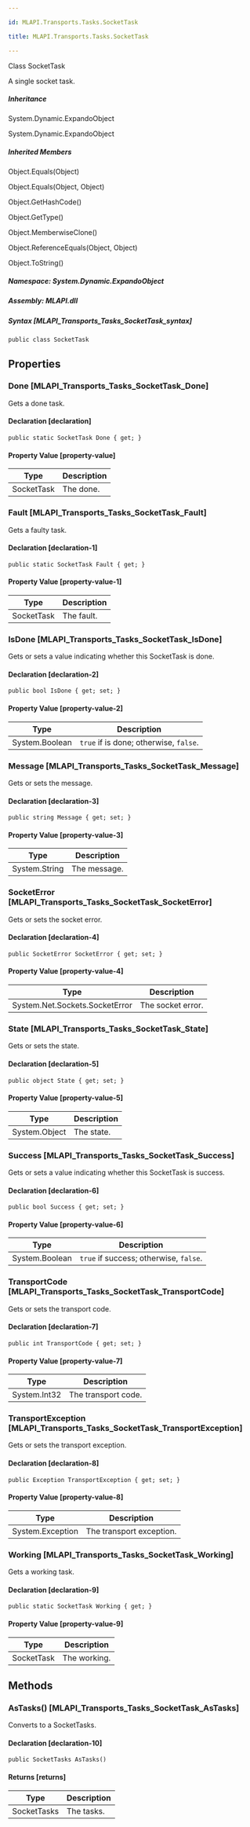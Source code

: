 ```yaml
---

id: MLAPI.Transports.Tasks.SocketTask

title: MLAPI.Transports.Tasks.SocketTask

---
```


Class SocketTask

<div class="markdown level0 summary" markdown="1">

A single socket task.

</div>

<div class="markdown level0 conceptual" markdown="1">

</div>

<div class="inheritance" markdown="1">

##### Inheritance

<div class="level0" markdown="1">

System.Dynamic.ExpandoObject

</div>

<div class="level1" markdown="1">

System.Dynamic.ExpandoObject

</div>

</div>

<div class="inheritedMembers" markdown="1">

##### Inherited Members

<div markdown="1">

Object.Equals(Object)

</div>

<div markdown="1">

Object.Equals(Object, Object)

</div>

<div markdown="1">

Object.GetHashCode()

</div>

<div markdown="1">

Object.GetType()

</div>

<div markdown="1">

Object.MemberwiseClone()

</div>

<div markdown="1">

Object.ReferenceEquals(Object, Object)

</div>

<div markdown="1">

Object.ToString()

</div>

</div>

##### **Namespace**: System.Dynamic.ExpandoObject

##### **Assembly**: MLAPI.dll

##### Syntax [MLAPI_Transports_Tasks_SocketTask_syntax]

    public class SocketTask

## Properties <span id="MLAPI_Transports_Tasks_SocketTask_Done_"></span>

### Done [MLAPI_Transports_Tasks_SocketTask_Done]

<div class="markdown level1 summary" markdown="1">

Gets a done task.

</div>

<div class="markdown level1 conceptual" markdown="1">

</div>

#### Declaration [declaration]

    public static SocketTask Done { get; }

#### Property Value [property-value]

| Type       | Description |
|------------|-------------|
| SocketTask | The done.   |

<span id="MLAPI_Transports_Tasks_SocketTask_Fault_"></span>

### Fault [MLAPI_Transports_Tasks_SocketTask_Fault]

<div class="markdown level1 summary" markdown="1">

Gets a faulty task.

</div>

<div class="markdown level1 conceptual" markdown="1">

</div>

#### Declaration [declaration-1]

    public static SocketTask Fault { get; }

#### Property Value [property-value-1]

| Type       | Description |
|------------|-------------|
| SocketTask | The fault.  |

<span id="MLAPI_Transports_Tasks_SocketTask_IsDone_"></span>

### IsDone [MLAPI_Transports_Tasks_SocketTask_IsDone]

<div class="markdown level1 summary" markdown="1">

Gets or sets a value indicating whether this SocketTask is done.

</div>

<div class="markdown level1 conceptual" markdown="1">

</div>

#### Declaration [declaration-2]

    public bool IsDone { get; set; }

#### Property Value [property-value-2]

| Type                                     | Description                            |
|------------------------------------------|----------------------------------------|
| <span class="xref">System.Boolean</span> | `true` if is done; otherwise, `false`. |

<span id="MLAPI_Transports_Tasks_SocketTask_Message_"></span>

### Message [MLAPI_Transports_Tasks_SocketTask_Message]

<div class="markdown level1 summary" markdown="1">

Gets or sets the message.

</div>

<div class="markdown level1 conceptual" markdown="1">

</div>

#### Declaration [declaration-3]

    public string Message { get; set; }

#### Property Value [property-value-3]

| Type                                    | Description  |
|-----------------------------------------|--------------|
| <span class="xref">System.String</span> | The message. |

<span id="MLAPI_Transports_Tasks_SocketTask_SocketError_"></span>

### SocketError [MLAPI_Transports_Tasks_SocketTask_SocketError]

<div class="markdown level1 summary" markdown="1">

Gets or sets the socket error.

</div>

<div class="markdown level1 conceptual" markdown="1">

</div>

#### Declaration [declaration-4]

    public SocketError SocketError { get; set; }

#### Property Value [property-value-4]

| Type                                                     | Description       |
|----------------------------------------------------------|-------------------|
| <span class="xref">System.Net.Sockets.SocketError</span> | The socket error. |

<span id="MLAPI_Transports_Tasks_SocketTask_State_"></span>

### State [MLAPI_Transports_Tasks_SocketTask_State]

<div class="markdown level1 summary" markdown="1">

Gets or sets the state.

</div>

<div class="markdown level1 conceptual" markdown="1">

</div>

#### Declaration [declaration-5]

    public object State { get; set; }

#### Property Value [property-value-5]

| Type                                    | Description |
|-----------------------------------------|-------------|
| <span class="xref">System.Object</span> | The state.  |

<span id="MLAPI_Transports_Tasks_SocketTask_Success_"></span>

### Success [MLAPI_Transports_Tasks_SocketTask_Success]

<div class="markdown level1 summary" markdown="1">

Gets or sets a value indicating whether this SocketTask is success.

</div>

<div class="markdown level1 conceptual" markdown="1">

</div>

#### Declaration [declaration-6]

    public bool Success { get; set; }

#### Property Value [property-value-6]

| Type                                     | Description                            |
|------------------------------------------|----------------------------------------|
| <span class="xref">System.Boolean</span> | `true` if success; otherwise, `false`. |

<span id="MLAPI_Transports_Tasks_SocketTask_TransportCode_"></span>

### TransportCode [MLAPI_Transports_Tasks_SocketTask_TransportCode]

<div class="markdown level1 summary" markdown="1">

Gets or sets the transport code.

</div>

<div class="markdown level1 conceptual" markdown="1">

</div>

#### Declaration [declaration-7]

    public int TransportCode { get; set; }

#### Property Value [property-value-7]

| Type                                   | Description         |
|----------------------------------------|---------------------|
| <span class="xref">System.Int32</span> | The transport code. |

<span id="MLAPI_Transports_Tasks_SocketTask_TransportException_"></span>

### TransportException [MLAPI_Transports_Tasks_SocketTask_TransportException]

<div class="markdown level1 summary" markdown="1">

Gets or sets the transport exception.

</div>

<div class="markdown level1 conceptual" markdown="1">

</div>

#### Declaration [declaration-8]

    public Exception TransportException { get; set; }

#### Property Value [property-value-8]

| Type                                       | Description              |
|--------------------------------------------|--------------------------|
| <span class="xref">System.Exception</span> | The transport exception. |

<span id="MLAPI_Transports_Tasks_SocketTask_Working_"></span>

### Working [MLAPI_Transports_Tasks_SocketTask_Working]

<div class="markdown level1 summary" markdown="1">

Gets a working task.

</div>

<div class="markdown level1 conceptual" markdown="1">

</div>

#### Declaration [declaration-9]

    public static SocketTask Working { get; }

#### Property Value [property-value-9]

| Type       | Description  |
|------------|--------------|
| SocketTask | The working. |

## Methods <span id="MLAPI_Transports_Tasks_SocketTask_AsTasks_"></span>

### AsTasks() [MLAPI_Transports_Tasks_SocketTask_AsTasks]

<div class="markdown level1 summary" markdown="1">

Converts to a SocketTasks.

</div>

<div class="markdown level1 conceptual" markdown="1">

</div>

#### Declaration [declaration-10]

    public SocketTasks AsTasks()

#### Returns [returns]

| Type        | Description |
|-------------|-------------|
| SocketTasks | The tasks.  |
